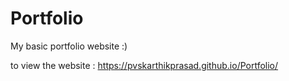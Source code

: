 # Portfolio
My basic portfolio website :)

to view the website : https://pvskarthikprasad.github.io/Portfolio/
